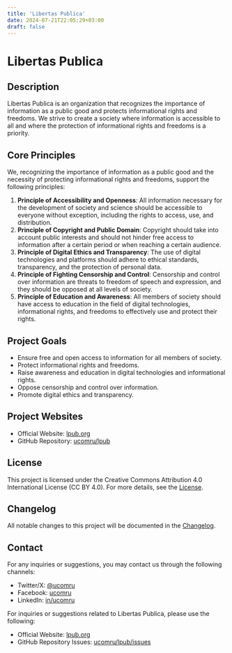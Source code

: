 ```yaml
---
title: 'Libertas Publica'
date: 2024-07-21T22:05:29+03:00
draft: false
---
```


# Libertas Publica

## Description

Libertas Publica is an organization that recognizes the importance of information as a
public good and protects informational rights and freedoms. We strive to create a society
where information is accessible to all and where the protection of informational rights and
freedoms is a priority.

## Core Principles

We, recognizing the importance of information as a public good and the necessity of protecting
informational rights and freedoms, support the following principles:

1. **Principle of Accessibility and Openness**: All information necessary for the development
   of society and science should be accessible to everyone without exception, including the
   rights to access, use, and distribution.
2. **Principle of Copyright and Public Domain**: Copyright should take into account public
   interests and should not hinder free access to information after a certain period or when
   reaching a certain audience.
3. **Principle of Digital Ethics and Transparency**: The use of digital technologies and
   platforms should adhere to ethical standards, transparency, and the protection
   of personal data.
4. **Principle of Fighting Censorship and Control**: Censorship and control over information
   are threats to freedom of speech and expression, and they should be opposed at all levels
   of society.
5. **Principle of Education and Awareness**: All members of society should have access
   to education in the field of digital technologies, informational rights, and freedoms
   to effectively use and protect their rights.

## Project Goals

- Ensure free and open access to information for all members of society.
- Protect informational rights and freedoms.
- Raise awareness and education in digital technologies and informational rights.
- Oppose censorship and control over information.
- Promote digital ethics and transparency.

## Project Websites

- Official Website: [lpub.org](https://lpub.org)
- GitHub Repository: [ucomru/lpub](https://github.com/ucomru/lpub)

## License

This project is licensed under the Creative Commons Attribution 4.0 International License
(CC BY 4.0). For more details, see the [License](LICENSE.md).

## Changelog

All notable changes to this project will be documented in the [Changelog](CHANGELOG.md).

## Contact

For any inquiries or suggestions, you may contact us through the following channels:

- Twitter/X: [@ucomru](https://x.com/ucomru)
- Facebook: [ucomru](https://facebook.com/ucomru)
- LinkedIn: [in/ucomru](https://linkedin.com/in/ucomru)

For inquiries or suggestions related to Libertas Publica, please use the following:

- Official Website: [lpub.org](https://lpub.org)
- GitHub Repository Issues: [ucomru/lpub/issues](https://github.com/ucomru/lpub/issues)
